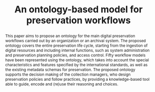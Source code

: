 ---
abstract: 'This paper aims to propose an ontology for the main digital preservation
  workflows carried out by an organization or an archival system. The proposed ontology
  covers the entire preservation life cycle, starting from the ingestion of digital
  resources and including internal functions, such as system administration and preservation
  planning policies, and access control. Fifty workflow models have been represented
  using the ontology, which takes into account the special characteristics and features
  specified by the international standards, as well as the existing metadata schemas
  for preservation. The proposed ontology supports the decision making of the collection
  managers, who design preservation policies and follow practices, by providing a
  knowledge-based tool able to guide, encode and

  (re)use their reasoning and choices.'
creators:
- Mikelakis, Michalis
- Papatheodorou, Christos
date: null
document_url: https://services.phaidra.univie.ac.at/api/object/o:293677/download
grand_parent: iPRES
institutions: []
keywords:
- ischool
- toronto
- canada
- digital preservation workflows
- ontology
- oais model
landing_page_url: https://phaidra.univie.ac.at/o:293677
language: eng
layout: publication
license: CC BY-NC-SA 3.0 AT
notes_url: null
parent: iPRES 2012
publication_type: paper
size: 922939
slides_url: null
source_name: iPRES
title: An ontology-based model for preservation workflows
year: 2012
---